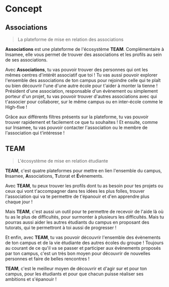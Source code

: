 # Concept

## Associations

> La plateforme de mise en relation des associations

**Associations** est une plateforme de l'écosystème **TEAM**. Complémentaire à Insamee, elle vous permet de trouver des associations et les profils au sein de ses associations.

Avec **Associations**, tu vas pouvoir trouver des personnes qui ont les mêmes centres d'intérêt associatif que toi ! Tu vas aussi pouvoir explorer l'ensemble des associations de ton campus pour rejoindre celle qui te plaît ou bien découvrir l'une d'une autre école pour t'aider à monter la tienne ! Président d'une association, responsable d'un évènement ou simplement porteur d'un projet, tu vas pouvoir trouver d'autres associations avec qui t'associer pour collaborer, sur le même campus ou en inter-école comme le High-five !

Grâce aux différents filtres présents sur la plateforme, tu vas pouvoir trouver rapidement et facilement ce que tu souhaites ! Et ensuite, comme sur Insamee, tu vas pouvoir contacter l'association ou le membre de l'association qui t'intéresse !

## TEAM

> L'écosystème de mise en relation étudiante

**TEAM**, c'est quatre plateformes pour mettre en lien l'ensemble du campus, **I**nsamee, **A**ssociations, **T**utorat et **É**vènements.

Avec **TEAM**, tu peux trouver les profils dont tu as besoin pour tes projets ou ceux qui vont t'accompagner dans tes idées les plus folles, trouver l'association qui va te permettre de t'épanouir et d'en apprendre plus chaque jour !

Mais **TEAM**, c'est aussi un outil pour te permettre de recevoir de l'aide là où tu as le plus de difficultés, pour surmonter à plusieurs les difficultés. Mais tu pourras aussi aider les autres étudiants du campus en proposant des tutorats, qui te permettront à toi aussi de progresser !

Et enfin, avec **TEAM**, tu vas pouvoir découvrir l'ensemble des évènements de ton campus et de la vie étudiante des autres écoles du groupe ! Toujours au courant de ce qu'il va se passer et participer aux évènements proposés par ton campus, c'est un très bon moyen pour découvrir de nouvelles personnes et faire de belles rencontres !

**TEAM**, c'est le meilleur moyen de découvrir et d'agir sur et pour ton campus, pour les étudiants et pour que chacun puisse réaliser ses ambitions et s'épanouir !
